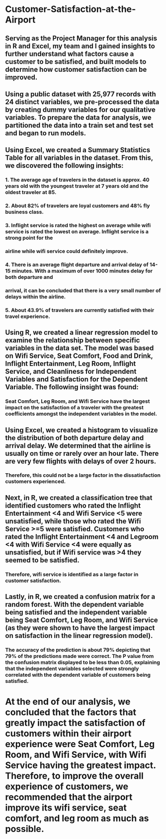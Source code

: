 # Customer-Satisfaction-at-the-Airport

## Serving as the Project Manager for this analysis in R and Excel, my team and I gained insights to further understand what factors cause a customer to be satisfied, and built models to determine how customer satisfaction can be improved.
## Using a public dataset with 25,977 records with 24 distinct variables, we pre-processed the data by creating dummy variables for our qualitative variables. To prepare the data for analysis, we partitioned the data into a train set and test set and began to run models.

## Using Excel, we created a Summary Statistics Table for all variables in the dataset. From this, we discovered the following insights:
### 1. The average age of travelers in the dataset is approx. 40 years old with the youngest traveler at 7 years old and the oldest traveler at 85.
### 2. About 82% of travelers are loyal customers and 48% fly business class.
### 3. Inflight service is rated the highest on average while wifi service is rated the lowest on average. Inflight service is a strong point for the 
### airline while wifi service could definitely improve.
### 4. There is an average flight departure and arrival delay of 14-15 minutes. With a maximum of over 1000 minutes delay for both departure and 
### arrival, it can be concluded that there is a very small number of delays within the airline.
### 5. About 43.9% of travelers are currently satisfied with their travel experience.

## Using R, we created a linear regression model to examine the relationship between specific variables in the data set. The model was based on Wifi Service, Seat Comfort, Food and Drink, Inflight Entertainment, Leg Room, Inflight Service, and Cleanliness for Independent Variables and Satisfaction for the Dependent Variable. The following insight was found:
### Seat Comfort, Leg Room, and Wifi Service have the largest impact on the satisfaction of a traveler with the greatest coefficients amongst the independent variables in the model.

## Using Excel, we created a histogram to visualize the distribution of both departure delay and arrival delay. We determined that the airline is usually on time or rarely over an hour late. There are very few flights with delays of over 2 hours. 
### Therefore, this could not be a large factor in the dissatisfaction customers experienced. 

## Next, in R, we created a classification tree that identified customers who rated the Inflight Entertainment <4 and Wifi Service <5 were unsatisfied, while those who rated the Wifi Service >=5 were satisfied. Customers who rated the Inflight Entertainment <4 and Legroom <4 with Wifi Service <4 were equally as unsatisfied, but if Wifi service was >4 they seemed to be satisfied. 
### Therefore, wifi service is identified as a large factor in customer satisfaction.

## Lastly, in R, we created a confusion matrix for a random forest. With the dependent variable being satisfied and the independent variable being Seat Comfort, Leg Room, and Wifi Service (as they were shown to have the largest impact on satisfaction in the linear regression model). 
### The accuracy of the prediction is about 79% depicting that 79% of the predictions made were correct. The P value from the confusion matrix displayed to be less than 0.05, explaining that the independent variables selected were strongly correlated with the dependent variable of customers being satisfied.

# At the end of our analysis, we concluded that the factors that greatly impact the satisfaction of customers within their airport experience were Seat Comfort, Leg Room, and Wifi Service, with Wifi Service having the greatest impact. Therefore, to improve the overall experience of customers, we recommended that the airport improve its wifi service, seat comfort, and leg room as much as possible. 
